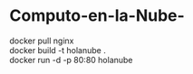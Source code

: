 # Computo-en-la-Nube-
docker pull nginx   
docker build -t holanube .    
docker run -d -p 80:80 holanube 
